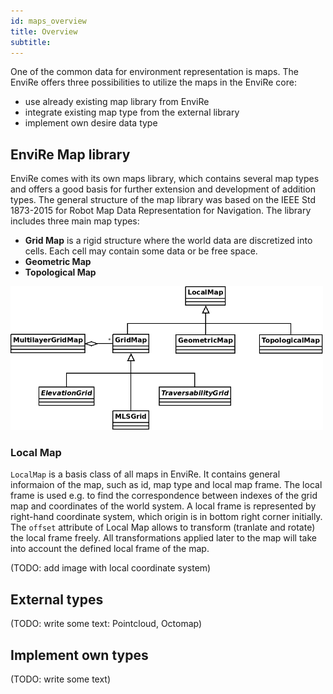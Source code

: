 ```yaml
---
id: maps_overview
title: Overview
subtitle:
---
```


One of the common data for environment representation is maps. 
The EnviRe offers three possibilities to utilize the maps in the EnviRe core:

* use already existing map library from EnviRe
* integrate existing map type from the external library
* implement own desire data type

## EnviRe Map library

EnviRe comes with its own maps library, which contains several map types and offers a good basis for further extension and development of addition types. The general structure of the map library was based on the IEEE Std 1873-2015 for Robot Map Data Representation for Navigation.
The library includes three main map types:

* **Grid Map** is a rigid structure where the world data are discretized into cells. Each cell may contain some data or be free space.
* **Geometric Map**
* **Topological Map**


<img src="https://raw.githubusercontent.com/envire/envire.github.io/master/images/docs/maps/envire_maps_standard.png" width="500"/>

### Local Map

``LocalMap`` is a basis class of all maps in EnviRe. It contains general informaion of the map, such as
id, map type and local map frame. The local frame is used e.g. to find the correspondence between indexes of the grid map and coordinates of the world system. A local frame is represented by right-hand coordinate system, which origin is in bottom right corner initially. The ``offset`` attribute of Local Map allows to transform (tranlate and rotate) the local frame freely. All transformations applied later to the map will take into account the defined local frame of the map.

(TODO: add image with local coordinate system)

## External types

(TODO: write some text: Pointcloud, Octomap)

## Implement own types

(TODO: write some text) 